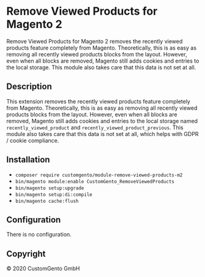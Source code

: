 # Remove Viewed Products for Magento 2
Remove Viewed Products for Magento 2 removes the recently viewed products feature completely from Magento. Theoretically, this is as easy as removing all recently viewed products blocks from the layout. However, even when all blocks are removed, Magento still adds cookies and entries to the local storage. This module also takes care that this data is not set at all.

## Description
This extension removes the recently viewed products feature completely from Magento. Theoretically, this is as easy as removing all recently viewed products blocks from the layout. However, even when all blocks are removed, Magento still adds cookies and entries to the local storage named `recently_viewed_product` and `recently_viewed_product_previous`. This module also takes care that this data is not set at all, which helps with GDPR / cookie compliance.

## Installation
- `composer require customgento/module-remove-viewed-products-m2`
- `bin/magento module:enable CustomGento_RemoveViewedProducts`
- `bin/magento setup:upgrade`
- `bin/magento setup:di:compile`
- `bin/magento cache:flush`

## Configuration
There is no configuration.

## Copyright
&copy; 2020 CustomGento GmbH
